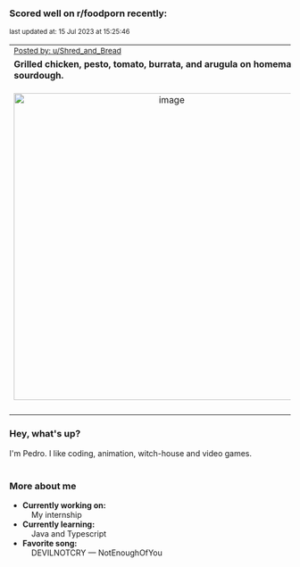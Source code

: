 ### Scored well on r/foodporn recently:

<p align="left"><sub>last updated at: 15 Jul 2023 at 15:25:46</sub></p>

|   |
| --- |
| <sub>[Posted by: u/Shred_and_Bread][source]</sub> |
| **Grilled chicken, pesto, tomato, burrata, and arugula on homemade sourdough.** | 
|<p align="center"> <img alt="image" src="https://i.redd.it/f08jy2lixpbb1.jpg" width="550" /> </p>|
|   |

### Hey, what's up?

I'm Pedro. I like coding, animation, witch-house and video games.<br><br>

### More about me
- **Currently working on:**  
&nbsp;&nbsp;&nbsp;&nbsp;My internship
- **Currently learning:**  
&nbsp;&nbsp;&nbsp;&nbsp;Java and Typescript
- **Favorite song:**  
&nbsp;&nbsp;&nbsp;&nbsp;DEVILNOTCRY — NotEnoughOfYou<br><br>

  



  
  
  
[linkedin]: https://linkedin.com/in/pedro-h-r-gomes-8a487b14a/
[gmail]: mailto:pilique11@gmail.com
[source]: https://reddit.com/r/FoodPorn/comments/14yicz0/grilled_chicken_pesto_tomato_burrata_and_arugula/
[redditAPI]: https://www.reddit.com/dev/api/